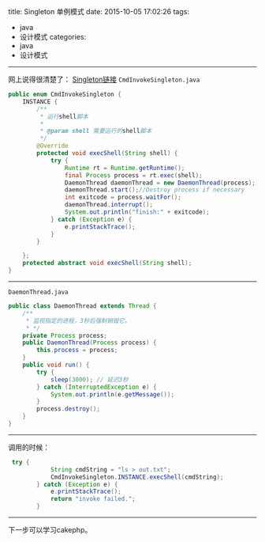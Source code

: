 title: Singleton 单例模式
date: 2015-10-05 17:02:26
tags:
- java 
- 设计模式
categories:
- java
- 设计模式
---

网上说得很清楚了：
[Singleton链接](http://blog.csdn.net/haoel/article/details/4028232)
`CmdInvokeSingleton.java`
```java
public enum CmdInvokeSingleton {
    INSTANCE {
        /**
         * 运行shell脚本
         * 
         * @param shell 需要运行的shell脚本
         */
        @Override
        protected void execShell(String shell) {
            try {
                Runtime rt = Runtime.getRuntime();
                final Process process = rt.exec(shell);
                DaemonThread daemonThread = new DaemonThread(process);
                daemonThread.start();//Destroy process if necessary
                int exitcode = process.waitFor();
                daemonThread.interrupt();
                System.out.println("finish:" + exitcode);
            } catch (Exception e) {
                e.printStackTrace();
            }
        }

    };
    protected abstract void execShell(String shell);
}

```
---
`DaemonThread.java`
```java
public class DaemonThread extends Thread {
    /**
     * 监视指定的进程，3秒后强制销毁它。
     * */
    private Process process;
    public DaemonThread(Process process) {
        this.process = process;
    }
    public void run() {
        try {
            sleep(3000); // 延迟3秒
        } catch (InterruptedException e) {
            System.out.println(e.getMessage());
        }
        process.destroy();
    }
}

```
---
调用的时候：
```java
 try {
            String cmdString = "ls > out.txt";
            CmdInvokeSingleton.INSTANCE.execShell(cmdString);
        } catch (Exception e) {
            e.printStackTrace();
            return "invoke failed.";
        }
```
---
下一步可以学习cakephp。
